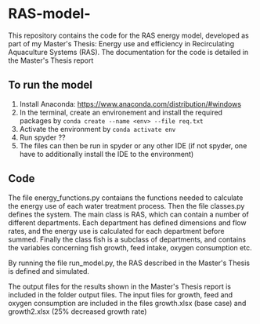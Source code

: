 # RAS-model-

This repository contains the code for the RAS energy model, developed as part of my Master's Thesis: Energy use and efficiency in Recirculating
Aquaculture Systems (RAS). The documentation for the code is detailed in the Master's Thesis report 

## To run the model
1. Install Anaconda: https://www.anaconda.com/distribution/#windows 
2. In the terminal, create an environement and install the required packages by 
    ```conda create --name <env> --file req.txt```
3. Activate the environment by ```conda activate env```
4. Run spyder ??
3. The files can then be run in spyder or any other IDE (if not spyder, one have to additionally install the IDE to the environment) 

## Code 
The file energy_functions.py contaians the functions needed to calculate the energy use of each water treatment process. 
Then the file classes.py defines the system. The main class is RAS, which can contain a number of different departments. Each department has defined dimensions and flow rates, and the energy use is calculated for each department before summed. Finally the class fish is a subclass of departments, and contains the variables concerning fish growth, feed intake, oxygen consumption etc. 

By running the file run_model.py, the RAS described in the Master's Thesis is defined and simulated. 

The output files for the results shown in the Master's Thesis report is included in the folder output files. 
The input files for growth, feed and oxygen consumption are included in the files growth.xlsx (base case) and growth2.xlsx (25% decreased growth rate)
